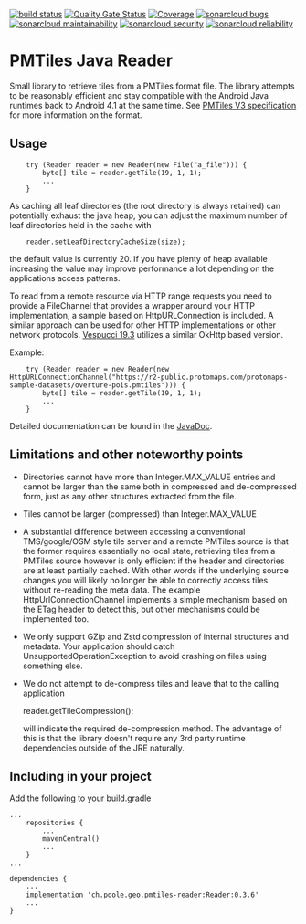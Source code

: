 [![build status](https://github.com/simonpoole/pmtiles-reader/actions/workflows/javalib.yml/badge.svg)](https://github.com/simonpoole/pmtiles-reader/actions) [![Quality Gate Status](https://sonarcloud.io/api/project_badges/measure?project=pmtiles-reader&metric=alert_status)](https://sonarcloud.io/dashboard?id=pmtiles-reader) [![Coverage](https://sonarcloud.io/api/project_badges/measure?project=pmtiles-reader&metric=coverage)](https://sonarcloud.io/dashboard?id=pmtiles-reader) [![sonarcloud bugs](https://sonarcloud.io/api/project_badges/measure?project=pmtiles-reader&metric=bugs)](https://sonarcloud.io/component_measures?id=pmtiles-reader&metric=bugs) [![sonarcloud maintainability](https://sonarcloud.io/api/project_badges/measure?project=pmtiles-reader&metric=sqale_rating)](https://sonarcloud.io/component_measures?id=pmtiles-reader&metric=Maintainability) [![sonarcloud security](https://sonarcloud.io/api/project_badges/measure?project=pmtiles-reader&metric=security_rating)](https://sonarcloud.io/component_measures?id=pmtiles-reader&metric=Security) [![sonarcloud reliability](https://sonarcloud.io/api/project_badges/measure?project=pmtiles-reader&metric=reliability_rating)](https://sonarcloud.io/component_measures?id=pmtiles-reader&metric=Reliability)


# PMTiles Java Reader

Small library to retrieve tiles from a PMTiles format file. The library attempts to be reasonably efficient and stay compatible with the Android Java runtimes back to Android 4.1 at the same time.
See [PMTiles V3 specification](https://github.com/protomaps/PMTiles/blob/main/spec/v3/spec.md) for more information on the format.


## Usage

        try (Reader reader = new Reader(new File("a_file"))) {
            byte[] tile = reader.getTile(19, 1, 1);
            ...  
        }
    
As caching all leaf directories (the root directory is always retained) can potentially exhaust the java heap, you can adjust the maximum number of leaf directories held in the cache with

        reader.setLeafDirectoryCacheSize(size);
    
the default value is currently 20. If you have plenty of heap available increasing the value may improve performance a lot depending on the applications access patterns.

To read from a remote resource via HTTP range requests you need to provide a FileChannel that provides a wrapper around your HTTP implementation, a sample based on HttpURLConnection is included. A similar approach can be used for other HTTP implementations or other network protocols. [Vespucci 19.3](https://github.com/MarcusWolschon/osmeditor4android/blob/master/src/main/java/de/blau/android/util/OkHttpFileChannel.java) utilizes a similar OkHttp based version.

Example:

        try (Reader reader = new Reader(new HttpURLConnectionChannel("https://r2-public.protomaps.com/protomaps-sample-datasets/overture-pois.pmtiles"))) {
            byte[] tile = reader.getTile(19, 1, 1);
            ...  
        }
        
Detailed documentation can be found in the [JavaDoc](http://www.javadoc.io/doc/ch.poole.geo.pmtiles-reader/Reader/0.3.6).

## Limitations and other noteworthy points

- Directories cannot have more than Integer.MAX_VALUE entries and cannot be larger than the same both in compressed and de-compressed form, just as any other structures extracted from the file. 
- Tiles cannot be larger (compressed) than Integer.MAX_VALUE
- A substantial difference between accessing a conventional TMS/google/OSM style tile server and a remote PMTiles source is that the former requires essentially no local state, retrieving tiles
from a PMTiles source however is only efficient if the header and directories are at least partially cached. With other words if the underlying source changes you will likely no
longer be able to correctly access tiles without re-reading the meta data. The example HttpUrlConnectionChannel implements a simple mechanism based on the ETag header to detect this, but other 
mechanisms could be implemented too. 
- We only support GZip and Zstd compression of internal structures and metadata. Your application should catch UnsupportedOperationException to avoid crashing on files using something else. 
- We do not attempt to de-compress tiles and leave that to the calling application
    
    reader.getTileCompression();
  
  will indicate the required de-compression method. The advantage of this is that the library doesn't require any 3rd party runtime dependencies outside of the JRE naturally.

    
## Including in your project

Add the following to your build.gradle

	...
	    repositories {
	        ...   
	        mavenCentral()
	        ...              
	    }
	...
	
	dependencies {
	    ...
	    implementation 'ch.poole.geo.pmtiles-reader:Reader:0.3.6'
	    ...
	}
